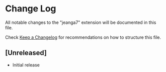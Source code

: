 # Change Log

All notable changes to the "jeanga7" extension will be documented in this file.

Check [Keep a Changelog](http://keepachangelog.com/) for recommendations on how to structure this file.

## [Unreleased]

- Initial release